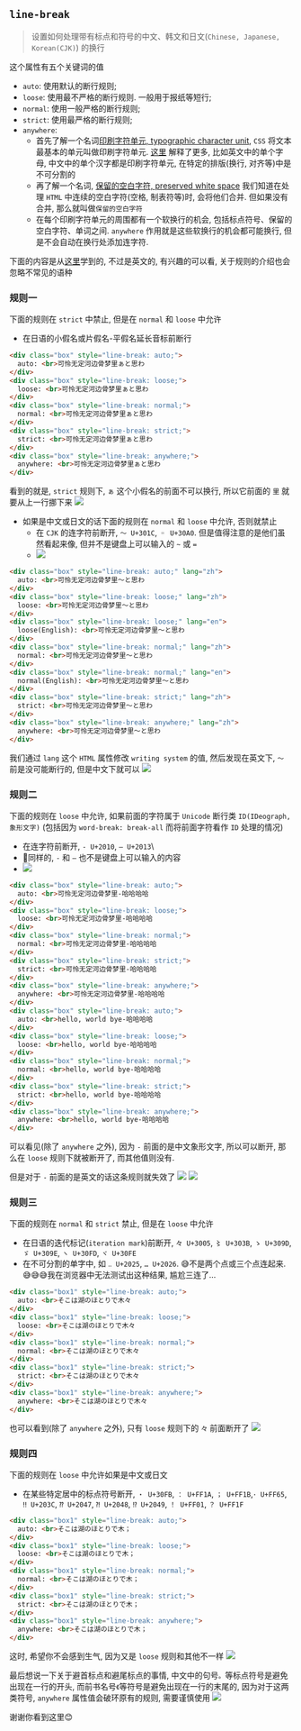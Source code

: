 ## `line-break`
> 设置如何处理带有标点和符号的中文、韩文和日文(`Chinese, Japanese, Korean(CJK)`) 的换行

这个属性有五个关键词的值
- `auto`: 使用默认的断行规则;
- `loose`: 使用最不严格的断行规则. 一般用于报纸等短行;
- `normal`: 使用一般严格的断行规则;
- `strict`: 使用最严格的断行规则;
- `anywhere`: 
  - 首先了解一个名词[印刷字符单元, typographic character unit](https://drafts.csswg.org/css-text-3/#typographic-character-unit), `CSS` 将文本最基本的单元叫做印刷字符单元. [这里](https://drafts.csswg.org/css-text-3/#ref-for-typographic-character-unit) 解释了更多, 比如英文中的单个字母, 中文中的单个汉字都是印刷字符单元, 在特定的排版(换行, 对齐等)中是不可分割的
  - 再了解一个名词, [保留的空白字符, preserved white space](https://drafts.csswg.org/css-text-3/#preserved-white-space) 我们知道在处理 `HTML` 中连续的空白字符(空格, 制表符等)时, 会将他们合并. 但如果没有合并, 那么就叫做`保留的空白字符`
  - 在每个印刷字符单元的周围都有一个软换行的机会, 包括标点符号、保留的空白字符、单词之间. `anywhere` 作用就是这些软换行的机会都可能换行, 但是不会自动在换行处添加连字符.


下面的内容是从[这里](https://drafts.csswg.org/css-text-3/#line-break-property)学到的, 不过是英文的, 有兴趣的可以看, 关于规则的介绍也会忽略不常见的语种

### 规则一
下面的规则在 `strict` 中禁止, 但是在 `normal` 和 `loose` 中允许
  - 在日语的小假名或片假名-平假名延长音标前断行
```html
<div class="box" style="line-break: auto;">
  auto: <br>可怜无定河边骨梦里ぁと思わ
</div>
<div class="box" style="line-break: loose;">
  loose: <br>可怜无定河边骨梦里ぁと思わ
</div>
<div class="box" style="line-break: normal;">
  normal: <br>可怜无定河边骨梦里ぁと思わ
</div>
<div class="box" style="line-break: strict;">
  strict: <br>可怜无定河边骨梦里ぁと思わ
</div>
<div class="box" style="line-break: anywhere;">
  anywhere: <br>可怜无定河边骨梦里ぁと思わ
</div>
```
看到的就是, `strict` 规则下, `ぁ` 这个小假名的前面不可以换行, 所以它前面的 `里` 就要从上一行挪下来 
![](../../image/Snipaste_2022-09-24_11-01-36.png)
- 如果是中文或日文的话下面的规则在 `normal` 和 `loose` 中允许, 否则就禁止
  - 在 `CJK` 的连字符前断开, `〜 U+301C`, `゠ U+30A0`. 但是值得注意的是他们虽然看起来像, 但并不是键盘上可以输入的 `~` 或 `=`
  - ![](../../image/Snipaste_2022-09-24_09-57-03.png)
```html
<div class="box" style="line-break: auto;" lang="zh">
  auto: <br>可怜无定河边骨梦里〜と思わ
</div>
<div class="box" style="line-break: loose;" lang="zh">
  loose: <br>可怜无定河边骨梦里〜と思わ
</div>
<div class="box" style="line-break: loose;" lang="en">
  loose(English): <br>可怜无定河边骨梦里〜と思わ
</div>
<div class="box" style="line-break: normal;" lang="zh">
  normal: <br>可怜无定河边骨梦里〜と思わ
</div>
<div class="box" style="line-break: normal;" lang="en">
  normal(English): <br>可怜无定河边骨梦里〜と思わ
</div>
<div class="box" style="line-break: strict;" lang="zh">
  strict: <br>可怜无定河边骨梦里〜と思わ
</div>
<div class="box" style="line-break: anywhere;" lang="zh">
  anywhere: <br>可怜无定河边骨梦里〜と思わ
</div>
```
我们通过 `lang` 这个 `HTML` 属性修改 `writing system` 的值, 然后发现在英文下, `〜` 前是没可能断行的, 但是中文下就可以
![](../../image/Snipaste_2022-09-24_11-21-53.png)

### 规则二
下面的规则在 `loose` 中允许, 如果前面的字符属于 `Unicode` 断行类 `ID(IDeograph, 象形文字)` (包括因为 `word-break: break-all` 而将前面字符看作 `ID` 处理的情况)
  - 在连字符前断开, `‐ U+2010`, `– U+2013`\
  - 🤯同样的, `‐` 和 `–` 也不是键盘上可以输入的内容
  - ![](../../image/Snipaste_2022-09-24_17-37-23.png)
```html
<div class="box" style="line-break: auto;">
  auto: <br>可怜无定河边骨梦里‐哈哈哈哈
</div>
<div class="box" style="line-break: loose;">
  loose: <br>可怜无定河边骨梦里‐哈哈哈哈
</div>
<div class="box" style="line-break: normal;">
  normal: <br>可怜无定河边骨梦里‐哈哈哈哈
</div>
<div class="box" style="line-break: strict;">
  strict: <br>可怜无定河边骨梦里‐哈哈哈哈
</div>
<div class="box" style="line-break: anywhere;">
  anywhere: <br>可怜无定河边骨梦里‐哈哈哈哈
</div>
<div class="box" style="line-break: auto;">
  auto: <br>hello, world bye‐哈哈哈哈
</div>
<div class="box" style="line-break: loose;">
  loose: <br>hello, world bye‐哈哈哈哈
</div>
<div class="box" style="line-break: normal;">
  normal: <br>hello, world bye‐哈哈哈哈
</div>
<div class="box" style="line-break: strict;">
  strict: <br>hello, world bye‐哈哈哈哈
</div>
<div class="box" style="line-break: anywhere;">
  anywhere: <br>hello, world bye‐哈哈哈哈
</div>
```
可以看见(除了 `anywhere` 之外), 因为 `‐` 前面的是中文象形文字, 所以可以断开, 那么在 `loose` 规则下就被断开了, 而其他值则没有.

但是对于 `‐` 前面的是英文的话这条规则就失效了
![](../../image/Snipaste_2022-09-24_17-16-32.png)
![](../../image/Snipaste_2022-09-24_17-31-08.png)

### 规则三
下面的规则在 `normal` 和 `strict` 禁止, 但是在 `loose` 中允许
  - 在日语的迭代标记(`iteration mark`)前断开, `々 U+3005`, `〻 U+303B`, `ゝ U+309D`, `ゞ U+309E`, `ヽ U+30FD`, `ヾ U+30FE`
  - 在不可分割的单字中, 如 `‥ U+2025`, `… U+2026`. 😅不是两个点或三个点连起来. 😅😅😅我在浏览器中无法测试出这种结果, 尴尬三连了...
```html
<div class="box1" style="line-break: auto;">
  auto: <br>そこは湖のほとりで木々
</div>
<div class="box1" style="line-break: loose;">
  loose: <br>そこは湖のほとりで木々
</div>
<div class="box1" style="line-break: normal;">
  normal: <br>そこは湖のほとりで木々
</div>
<div class="box1" style="line-break: strict;">
  strict: <br>そこは湖のほとりで木々
</div>
<div class="box1" style="line-break: anywhere;">
  anywhere: <br>そこは湖のほとりで木々
</div>
```
也可以看到(除了 `anywhere` 之外), 只有 `loose` 规则下的 `々` 前面断开了
![](../../image/Snipaste_2022-09-24_17-56-50.png)
### 规则四
下面的规则在 `loose` 中允许如果是中文或日文
  - 在某些特定居中的标点符号断开, `・ U+30FB`, `： U+FF1A`, `； U+FF1B`,`･ U+FF65`, `‼ U+203C`, `⁇ U+2047`, `⁈ U+2048`, `⁉ U+2049`, `！ U+FF01`, `？ U+FF1F`
```html
<div class="box1" style="line-break: auto;">
  auto: <br>そこは湖のほとりで木；
</div>
<div class="box1" style="line-break: loose;">
  loose: <br>そこは湖のほとりで木；
</div>
<div class="box1" style="line-break: normal;">
  normal: <br>そこは湖のほとりで木；
</div>
<div class="box1" style="line-break: strict;">
  strict: <br>そこは湖のほとりで木；
</div>
<div class="box1" style="line-break: anywhere;">
  anywhere: <br>そこは湖のほとりで木；
</div>
```
这时, 希望你不会感到生气, 因为又是 `loose` 规则和其他不一样
![](../../image/Snipaste_2022-09-24_18-01-16.png)


最后想说一下关于避首标点和避尾标点的事情, 中文中的句号`。`等标点符号是避免出现在一行的开头, 而前书名号`《`等符号是避免出现在一行的末尾的, 因为对于这两类符号, `anywhere` 属性值会破环原有的规则, 需要谨慎使用
![](../../image/Snipaste_2022-09-24_18-06-06.png)

谢谢你看到这里😊